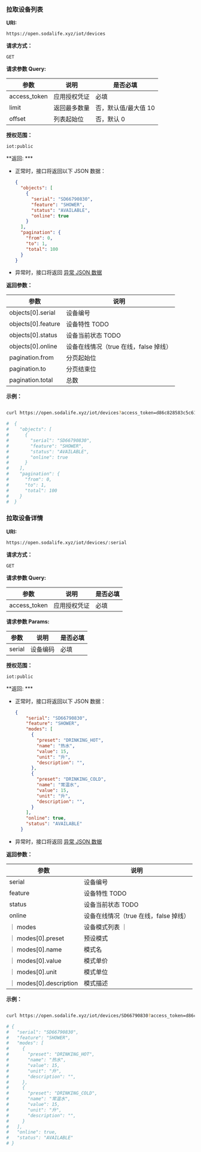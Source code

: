 ### 拉取设备列表

**URI:**

    https://open.sodalife.xyz/iot/devices

**请求方式：**

    GET

**请求参数 Query:**

| 参数         | 说明         | 是否必填          |
| ------------ | ------------ | --------------- |
| access_token | 应用授权凭证 | 必填               |
| limit        | 返回最多数量 | 否，默认值/最大值 10 |
| offset       | 列表起始位   | 否，默认 0          |

**授权范围：**

    iot:public

**返回: ***

- 正常时，接口将返回以下 JSON 数据：

  ```json
  {
    "objects": [
      {
        "serial": "SD66790830",
        "feature": "SHOWER",
        "status": "AVAILABLE",
        "online": true
      }
    ],
    "pagination": {
      "from": 0,
      "to": 1,
      "total": 100
    }
  }
  ```

- 异常时，接口将返回 [异常 JSON 数据](http://docs.open.sodalife.cc/#/api/error)

**返回参数：**

| 参数                   | 说明                              |
| --------------------- | --------------------------------- |
| objects[0].serial     | 设备编号                           |
| objects[0].feature    | 设备特性     TODO                  |
| objects[0].status     | 设备当前状态  TODO                   |
| objects[0].online     | 设备在线情况（true 在线，false 掉线）  |
| pagination.from       | 分页起始位                          |
| pagination.to         | 分页结束位                          |
| pagination.total      | 总数                               |

**示例：**

```bash

curl https://open.sodalife.xyz/iot/devices?access_token=d86c828583c5c6160e8acfee88ba1590&limit=10&offset=0

#  {
#    "objects": [
#      {
#        "serial": "SD66790830",
#        "feature": "SHOWER",
#        "status": "AVAILABLE",
#        "online": true
#      }
#    ],
#    "pagination": {
#      "from": 0,
#      "to": 1,
#      "total": 100
#    }
#  }
```

### 拉取设备详情

**URI:**

    https://open.sodalife.xyz/iot/devices/:serial

**请求方式：**

    GET

**请求参数 Query:**

| 参数         | 说明         | 是否必填          |
| ------------ | ------------ | --------------- |
| access_token | 应用授权凭证 | 必填               |

**请求参数 Params:**

| 参数                  | 说明          | 是否必填    |
| --------------------- | ------------- | -------- |
| serial               | 设备编码      | 必填       |

**授权范围：**

    iot:public

**返回: ***

- 正常时，接口将返回以下 JSON 数据：

  ```json
  {
      "serial": "SD66790830",
      "feature": "SHOWER",
      "modes": [
        {
          "preset": "DRINKING_HOT",
          "name": "热水",
          "value": 15,
          "unit": "升",
          "description": "",
        },
        {
          "preset": "DRINKING_COLD",
          "name": "常温水",
          "value": 15,
          "unit": "升",
          "description": "",
        }
      ],
      "online": true,
      "status": "AVAILABLE"
    }
  ```

- 异常时，接口将返回 [异常 JSON 数据](http://docs.open.sodalife.cc/#/api/error)

**返回参数：**

| 参数                   | 说明                              |
| --------------------- | --------------------------------- |
| serial                | 设备编号                           |
| feature               | 设备特性     TODO                  |
| status                | 设备当前状态  TODO                   |
| online                | 设备在线情况（true 在线，false 掉线）  |
｜ modes                | 设备模式列表                         ｜
｜ modes[0].preset      | 预设模式                            |
｜ modes[0].name        | 模式名                              |
｜ modes[0].value       | 模式单价                            |
｜ modes[0].unit        | 模式单位                            |
｜ modes[0].description | 模式描述                            |

**示例：**

```bash

curl https://open.sodalife.xyz/iot/devices/SD66790830?access_token=d86c828583c5c6160e8acfee88ba1590

# {
#   "serial": "SD66790830",
#   "feature": "SHOWER",
#   "modes": [
#     {
#       "preset": "DRINKING_HOT",
#       "name": "热水",
#       "value": 15,
#       "unit": "升",
#       "description": "",
#     },
#     {
#       "preset": "DRINKING_COLD",
#       "name": "常温水",
#       "value": 15,
#       "unit": "升",
#       "description": "",
#     }
#   ],
#   "online": true,
#   "status": "AVAILABLE"
# }
```

